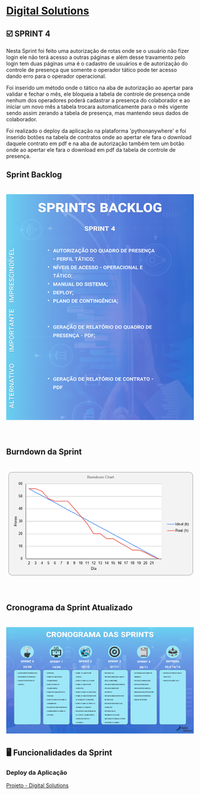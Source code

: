 # [Digital Solutions](../Logo.png)

## :ballot_box_with_check: SPRINT 4

Nesta Sprint foi feito uma autorização de rotas onde se o usuário não fizer login ele não terá acesso a outras páginas e além desse travamento pelo login tem duas páginas uma é o cadastro de usuários e de autorização do controle de presença que somente o operador tático pode ter acesso dando erro para o operador operacional.

Foi inserido um método onde o tático na aba de autorização ao apertar para validar e fechar o mês, ele bloqueia a tabela de controle de presença onde nenhum dos operadores poderá cadastrar a presença do colaborador e ao iniciar um novo mês a tabela trocara automaticamente para o mês vigente sendo assim zerando a tabela de presença, mas mantendo seus dados de colaborador.

Foi realizado o deploy da aplicação na plataforma 'pythonanywhere' e foi inserido botões na tabela de contratos onde ao apertar ele fara o download daquele contrato em pdf e na aba de autorização também tem um botão onde ao apertar ele fara o download em pdf da tabela de controle de presença.
<br>

## Sprint Backlog

<h1 align="center"> <img src = "../sprint-4/Sprint 4.png"/></h1>
<br>

## Burndown da Sprint

<h1 align="center"> <img src = "../sprint-4/burndown4.png"/></h1>

<br>

## Cronograma da Sprint Atualizado

<h1 align="center"> <img src = "../sprint-3/Cronograma.png"/></h1>

## :desktop_computer: Funcionalidades da Sprint

### Deploy da Aplicação

<a href="http://digitalsolutions.pythonanywhere.com/">Projeto - Digital Solutions</a>

